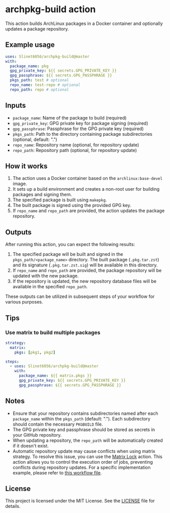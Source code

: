 # archpkg-build action

This action builds ArchLinux packages in a Docker container and optionally updates a package repository.

## Example usage

```yml
uses: Slinet6056/archpkg-build@master
with:
  package_name: pkg
  gpg_private_key: ${{ secrets.GPG_PRIVATE_KEY }}
  gpg_passphrase: ${{ secrets.GPG_PASSPHRASE }}
  pkgs_path: test # optional
  repo_name: test-repo # optional
  repo_path: repo # optional
```

## Inputs

- `package_name`: Name of the package to build (required)
- `gpg_private_key`: GPG private key for package signing (required)
- `gpg_passphrase`: Passphrase for the GPG private key (required)
- `pkgs_path`: Path to the directory containing package subdirectories (optional, default: ".")
- `repo_name`: Repository name (optional, for repository update)
- `repo_path`: Repository path (optional, for repository update)

## How it works

1. The action uses a Docker container based on the `archlinux:base-devel` image.
2. It sets up a build environment and creates a non-root user for building packages and signing them.
3. The specified package is built using `makepkg`.
4. The built package is signed using the provided GPG key.
5. If `repo_name` and `repo_path` are provided, the action updates the package repository.

## Outputs

After running this action, you can expect the following results:

1. The specified package will be built and signed in the `pkgs_path/<package_name>` directory. The built package (`.pkg.tar.zst`) and its signature (`.pkg.tar.zst.sig`) will be available in this directory.
2. If `repo_name` and `repo_path` are provided, the package repository will be updated with the new package.
3. If the repository is updated, the new repository database files will be available in the specified `repo_path`.

These outputs can be utilized in subsequent steps of your workflow for various purposes.

## Tips

### Use matrix to build multiple packages

```yml
strategy:
  matrix:
    pkgs: [pkg1, pkg2]

steps:
  - uses: Slinet6056/archpkg-build@master
    with:
      package_name: ${{ matrix.pkgs }}
      gpg_private_key: ${{ secrets.GPG_PRIVATE_KEY }}
      gpg_passphrase: ${{ secrets.GPG_PASSPHRASE }}
```

## Notes

- Ensure that your repository contains subdirectories named after each `package_name` within the `pkgs_path` (default: "."). Each subdirectory should contain the necessary `PKGBUILD` file.
- The GPG private key and passphrase should be stored as secrets in your GitHub repository.
- When updating a repository, the `repo_path` will be automatically created if it doesn't exist.
- Automatic repository update may cause conflicts when using matrix strategy. To resolve this issue, you can use the [Matrix Lock](https://github.com/marketplace/actions/matrix-lock) action. This action allows you to control the execution order of jobs, preventing conflicts during repository updates. For a specific implementation example, please refer to [this workflow file](https://github.com/Slinet6056/AUR/blob/master/.github/workflows/build.yml).

## License

This project is licensed under the MIT License. See the [LICENSE](LICENSE) file for details.
